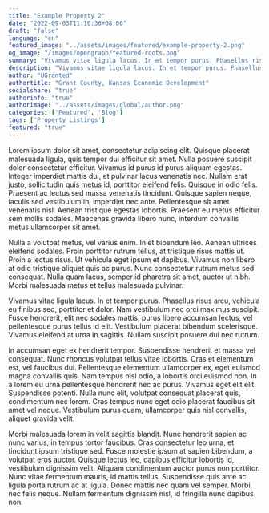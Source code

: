 ```yaml
---
title: "Example Property 2"
date: "2022-09-03T11:10:36+08:00"
draft: "false"
language: "en"
featured_image: "../assets/images/featured/example-property-2.png"
og_image: "/images/opengraph/featured-roots.png"
summary: "Vivamus vitae ligula lacus. In et tempor purus. Phasellus risus arcu, vehicula eu finibus sed, porttitor et dolor. Nam vestibulum nec orci maximus suscipit. Fusce hendrerit, elit nec sodales mattis, purus libero accumsan lectus, vel pellentesque purus tellus id elit. Vestibulum placerat bibendum scelerisque. Vivamus eleifend at urna in sagittis."
description: "Vivamus vitae ligula lacus. In et tempor purus. Phasellus risus arcu, vehicula eu finibus sed, porttitor et dolor. Nam vestibulum nec orci maximus suscipit. Fusce hendrerit, elit nec sodales mattis, purus libero accumsan lectus, vel pellentesque purus tellus id elit. Vestibulum placerat bibendum scelerisque. Vivamus eleifend at urna in sagittis. Nullam suscipit posuere dui nec rutrum."
author: "UGranted"
authortitle: "Grant County, Kansas Economic Development"
socialshare: "true"
authorinfo: "true"
authorimage: "../assets/images/global/author.png"
categories: ['Featured', 'Blog']
tags: ['Property Listings']
featured: "true"
---
```


Lorem ipsum dolor sit amet, consectetur adipiscing elit. Quisque placerat malesuada ligula, quis tempor dui efficitur sit amet. Nulla posuere suscipit dolor consectetur efficitur. Vivamus id purus id purus aliquam egestas. Integer imperdiet mattis dui, et pulvinar lacus venenatis nec. Nullam erat justo, sollicitudin quis metus id, porttitor eleifend felis. Quisque in odio felis. Praesent ac lectus sed massa venenatis tincidunt. Quisque sapien neque, iaculis sed vestibulum in, imperdiet nec ante. Pellentesque sit amet venenatis nisl. Aenean tristique egestas lobortis. Praesent eu metus efficitur sem mollis sodales. Maecenas gravida libero nunc, interdum convallis metus ullamcorper sit amet.

Nulla a volutpat metus, vel varius enim. In et bibendum leo. Aenean ultrices eleifend sodales. Proin porttitor rutrum tellus, at tristique risus mattis ut. Proin a lectus risus. Ut vehicula eget ipsum et dapibus. Vivamus non libero at odio tristique aliquet quis ac purus. Nunc consectetur rutrum metus sed consequat. Nulla quam lacus, semper id pharetra sit amet, auctor ut nibh. Morbi malesuada metus et tellus malesuada pulvinar.

Vivamus vitae ligula lacus. In et tempor purus. Phasellus risus arcu, vehicula eu finibus sed, porttitor et dolor. Nam vestibulum nec orci maximus suscipit. Fusce hendrerit, elit nec sodales mattis, purus libero accumsan lectus, vel pellentesque purus tellus id elit. Vestibulum placerat bibendum scelerisque. Vivamus eleifend at urna in sagittis. Nullam suscipit posuere dui nec rutrum.

In accumsan eget ex hendrerit tempor. Suspendisse hendrerit et massa vel consequat. Nunc rhoncus volutpat tellus vitae lobortis. Cras et elementum est, vel faucibus dui. Pellentesque elementum ullamcorper ex, eget euismod magna convallis quis. Nam tempus nisl odio, a lobortis orci euismod non. In a lorem eu urna pellentesque hendrerit nec ac purus. Vivamus eget elit elit. Suspendisse potenti. Nulla nunc elit, volutpat consequat placerat quis, condimentum nec lorem. Cras tempus nunc eget odio placerat faucibus sit amet vel neque. Vestibulum purus quam, ullamcorper quis nisl convallis, aliquet gravida velit.

Morbi malesuada lorem in velit sagittis blandit. Nunc hendrerit sapien ac nunc varius, in tempus tortor faucibus. Cras consectetur leo urna, et tincidunt ipsum tristique sed. Fusce molestie ipsum at sapien bibendum, a volutpat eros auctor. Quisque lectus leo, dapibus efficitur lobortis id, vestibulum dignissim velit. Aliquam condimentum auctor purus non porttitor. Nunc vitae fermentum mauris, id mattis tellus. Suspendisse quis ante ac ligula porta rutrum ac at ligula. Donec mattis nec quam vel semper. Morbi nec felis neque. Nullam fermentum dignissim nisl, id fringilla nunc dapibus non.